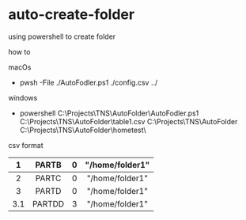 # auto-create-folder
using powershell to create folder 


how to

macOs
- pwsh -File ./AutoFodler.ps1  ./config.csv  ../

windows 

- powershell C:\Projects\TNS\AutoFolder\AutoFodler.ps1 C:\Projects\TNS\AutoFolder\table1.csv C:\Projects\TNS\AutoFolder C:\Projects\TNS\AutoFolder\hometest\

csv format 



| 1   | PARTB               | 0       |  "/home/folder1"  |
| :---:   | :-: | :-: | :-: |
| 2   | PARTC               | 0       |   "/home/folder1" |
| 3   | PARTD               | 0       |   "/home/folder1" |
| 3.1 | PARTDD              | 3       |   "/home/folder1" |



